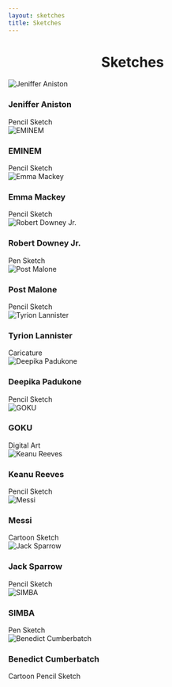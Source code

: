 ```yaml
---
layout: sketches
title: Sketches
---
```

<head>
	<link rel="stylesheet" type="text/css" href="css/sketches_style.css" />
	<link rel="stylesheet" type="text/css" href="css/sketches_component.css" />
		<!-- Modernizr is used for flexbox fallback -->
	<script src="js/modernizr.custom.js"></script>
</head>
<div class="view">
	<div class="my__suggestion"><center><h1>Sketches<br></h1></center><div>
		<section class="grid">
			<div class="product">
				<div class="product__info">
					<img class="product__image" src="images/jeniffer.JPG" alt="Jeniffer Aniston" />
					<h3 class="product__title">Jeniffer Aniston</h3>
					<span class="product__author highlight">Pencil Sketch</span>
				</div>
			</div>
			<div class="product">
				<div class="product__info">
					<img class="product__image" src="images/eminem.JPG" alt="EMINEM" />
					<h3 class="product__title">EMINEM</h3>
					<span class="product__author highlight">Pencil Sketch</span>
				</div>
			</div>
			<div class="product">
				<div class="product__info">
					<img class="product__image" src="images/maeve.jpg" alt="Emma Mackey" />
					<h3 class="product__title">Emma Mackey</h3>
					<span class="product__author highlight">Pencil Sketch</span>
				</div>
			</div>
			<div class="product">
				<div class="product__info">
					<img class="product__image" src="images/ironman.jpg" alt="Robert Downey Jr." />
					<h3 class="product__title">Robert Downey Jr.</h3>
					<span class="product__author highlight">Pen Sketch</span>
				</div>
			</div>
			<div class="product">
				<div class="product__info">
					<img class="product__image" src="images/postmalone.jpg" alt="Post Malone" />
					<h3 class="product__title">Post Malone</h3>
					<span class="product__author highlight">Pencil Sketch</span>
				</div>
			</div>
			<div class="product">
				<div class="product__info">
					<img class="product__image" src="images/tyrion.jpg" alt="Tyrion Lannister" />
					<h3 class="product__title">Tyrion Lannister</h3>
					<span class="product__author highlight">Caricature</span>
				</div>
			</div>		
			<div class="product">
				<div class="product__info">
					<img class="product__image" src="images/deepika.JPG" alt="Deepika Padukone" />
					<h3 class="product__title">Deepika Padukone</h3>
					<span class="product__author highlight">Pencil Sketch</span>
				</div>
			</div>
			<div class="product">
				<div class="product__info">
					<img class="product__image" src="images/goku.PNG" alt="GOKU" />
					<h3 class="product__title">GOKU</h3>
					<span class="product__author highlight">Digital Art</span>
				</div>
			</div>
			<div class="product">
				<div class="product__info">
					<img class="product__image" src="images/johnwick.JPG" alt="Keanu Reeves" />
					<h3 class="product__title">Keanu Reeves</h3>
					<span class="product__author highlight">Pencil Sketch</span>
				</div>
			</div>
			<div class="product">
				<div class="product__info">
					<img class="product__image" src="images/messi.PNG" alt="Messi" />
					<h3 class="product__title">Messi</h3>
					<span class="product__author highlight">Cartoon Sketch</span>
				</div>
			</div>
			<div class="product">
				<div class="product__info">
					<img class="product__image" src="images/jacksparrow.JPG" alt="Jack Sparrow" />
					<h3 class="product__title">Jack Sparrow</h3>
					<span class="product__author highlight">Pencil Sketch</span>
				</div>
			</div>
			<div class="product">
				<div class="product__info">
					<img class="product__image" src="images/simba.PNG" alt="SIMBA" />
					<h3 class="product__title">SIMBA</h3>
					<span class="product__author highlight">Pen Sketch</span>
				</div>
			</div>
			<div class="product">
				<div class="product__info">
					<img class="product__image" src="images/sherlock.JPG" alt="Benedict Cumberbatch" />
					<h3 class="product__title">Benedict Cumberbatch</h3>
					<span class="product__author highlight">Cartoon Pencil Sketch</span>
				</div>
			</div>	
		</section>
	</div>
